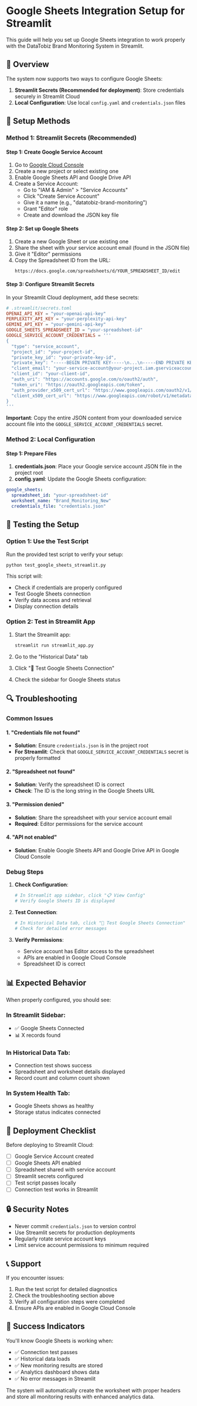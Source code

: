 # Google Sheets Integration Setup for Streamlit

This guide will help you set up Google Sheets integration to work properly with the DataTobiz Brand Monitoring System in Streamlit.

## 🎯 Overview

The system now supports two ways to configure Google Sheets:

1. **Streamlit Secrets (Recommended for deployment)**: Store credentials securely in Streamlit Cloud
2. **Local Configuration**: Use local `config.yaml` and `credentials.json` files

## 🔧 Setup Methods

### Method 1: Streamlit Secrets (Recommended)

#### Step 1: Create Google Service Account

1. Go to [Google Cloud Console](https://console.cloud.google.com/)
2. Create a new project or select existing one
3. Enable Google Sheets API and Google Drive API
4. Create a Service Account:
   - Go to "IAM & Admin" > "Service Accounts"
   - Click "Create Service Account"
   - Give it a name (e.g., "datatobiz-brand-monitoring")
   - Grant "Editor" role
   - Create and download the JSON key file

#### Step 2: Set up Google Sheets

1. Create a new Google Sheet or use existing one
2. Share the sheet with your service account email (found in the JSON file)
3. Give it "Editor" permissions
4. Copy the Spreadsheet ID from the URL:
   ```
   https://docs.google.com/spreadsheets/d/YOUR_SPREADSHEET_ID/edit
   ```

#### Step 3: Configure Streamlit Secrets

In your Streamlit Cloud deployment, add these secrets:

```toml
# .streamlit/secrets.toml
OPENAI_API_KEY = "your-openai-api-key"
PERPLEXITY_API_KEY = "your-perplexity-api-key"
GEMINI_API_KEY = "your-gemini-api-key"
GOOGLE_SHEETS_SPREADSHEET_ID = "your-spreadsheet-id"
GOOGLE_SERVICE_ACCOUNT_CREDENTIALS = '''
{
  "type": "service_account",
  "project_id": "your-project-id",
  "private_key_id": "your-private-key-id",
  "private_key": "-----BEGIN PRIVATE KEY-----\n...\n-----END PRIVATE KEY-----\n",
  "client_email": "your-service-account@your-project.iam.gserviceaccount.com",
  "client_id": "your-client-id",
  "auth_uri": "https://accounts.google.com/o/oauth2/auth",
  "token_uri": "https://oauth2.googleapis.com/token",
  "auth_provider_x509_cert_url": "https://www.googleapis.com/oauth2/v1/certs",
  "client_x509_cert_url": "https://www.googleapis.com/robot/v1/metadata/x509/your-service-account%40your-project.iam.gserviceaccount.com"
}
'''
```

**Important**: Copy the entire JSON content from your downloaded service account file into the `GOOGLE_SERVICE_ACCOUNT_CREDENTIALS` secret.

### Method 2: Local Configuration

#### Step 1: Prepare Files

1. **credentials.json**: Place your Google service account JSON file in the project root
2. **config.yaml**: Update the Google Sheets configuration:

```yaml
google_sheets:
  spreadsheet_id: "your-spreadsheet-id"
  worksheet_name: "Brand_Monitoring_New"
  credentials_file: "credentials.json"
```

## 🧪 Testing the Setup

### Option 1: Use the Test Script

Run the provided test script to verify your setup:

```bash
python test_google_sheets_streamlit.py
```

This script will:
- Check if credentials are properly configured
- Test Google Sheets connection
- Verify data access and retrieval
- Display connection details

### Option 2: Test in Streamlit App

1. Start the Streamlit app:
   ```bash
   streamlit run streamlit_app.py
   ```

2. Go to the "Historical Data" tab
3. Click "🧪 Test Google Sheets Connection"
4. Check the sidebar for Google Sheets status

## 🔍 Troubleshooting

### Common Issues

#### 1. "Credentials file not found"
- **Solution**: Ensure `credentials.json` is in the project root
- **For Streamlit**: Check that `GOOGLE_SERVICE_ACCOUNT_CREDENTIALS` secret is properly formatted

#### 2. "Spreadsheet not found"
- **Solution**: Verify the spreadsheet ID is correct
- **Check**: The ID is the long string in the Google Sheets URL

#### 3. "Permission denied"
- **Solution**: Share the spreadsheet with your service account email
- **Required**: Editor permissions for the service account

#### 4. "API not enabled"
- **Solution**: Enable Google Sheets API and Google Drive API in Google Cloud Console

### Debug Steps

1. **Check Configuration**:
   ```python
   # In Streamlit app sidebar, click "📋 View Config"
   # Verify Google Sheets ID is displayed
   ```

2. **Test Connection**:
   ```python
   # In Historical Data tab, click "🧪 Test Google Sheets Connection"
   # Check for detailed error messages
   ```

3. **Verify Permissions**:
   - Service account has Editor access to the spreadsheet
   - APIs are enabled in Google Cloud Console
   - Spreadsheet ID is correct

## 📊 Expected Behavior

When properly configured, you should see:

### In Streamlit Sidebar:
- ✅ Google Sheets Connected
- 📊 X records found

### In Historical Data Tab:
- Connection test shows success
- Spreadsheet and worksheet details displayed
- Record count and column count shown

### In System Health Tab:
- Google Sheets shows as healthy
- Storage status indicates connected

## 🚀 Deployment Checklist

Before deploying to Streamlit Cloud:

- [ ] Google Service Account created
- [ ] Google Sheets API enabled
- [ ] Spreadsheet shared with service account
- [ ] Streamlit secrets configured
- [ ] Test script passes locally
- [ ] Connection test works in Streamlit

## 🔒 Security Notes

- Never commit `credentials.json` to version control
- Use Streamlit secrets for production deployments
- Regularly rotate service account keys
- Limit service account permissions to minimum required

## 📞 Support

If you encounter issues:

1. Run the test script for detailed diagnostics
2. Check the troubleshooting section above
3. Verify all configuration steps were completed
4. Ensure APIs are enabled in Google Cloud Console

## 🎉 Success Indicators

You'll know Google Sheets is working when:

- ✅ Connection test passes
- ✅ Historical data loads
- ✅ New monitoring results are stored
- ✅ Analytics dashboard shows data
- ✅ No error messages in Streamlit

The system will automatically create the worksheet with proper headers and store all monitoring results with enhanced analytics data.
